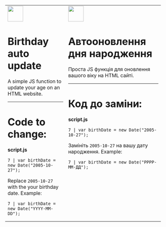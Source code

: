 <table>
  <tr VALIGN=TOP>
    <td>
      <img src="https://i.postimg.cc/Dz8xXK3G/GB.png" height="50px">

# Birthday auto update

A simple JS function to update your age on an HTML website.
<hr>
<h1>Code to change:</h1>

<b>script.js</b>

```
7 | var birthDate = new Date("2005-10-27");
```
Replace `2005-10-27` with the your birthday date.
Example:
```
7 | var birthDate = new Date("YYYY-MM-DD");
```
  </td>
    <td>
      <img src="https://i.postimg.cc/YCXX0CZk/UA.png" height="50px">

# Автооновлення дня народження

Проста JS функція для оновлення вашого віку на HTML сайті.
<hr>
<h1>Код до заміни:</h1>

<b>script.js</b>

```
7 | var birthDate = new Date("2005-10-27");
```
Замініть `2005-10-27` на вашу дату народження.
Example:
```
7 | var birthDate = new Date("РРРР-ММ-ДД");
```
  </td>
  </tr>
</table>
